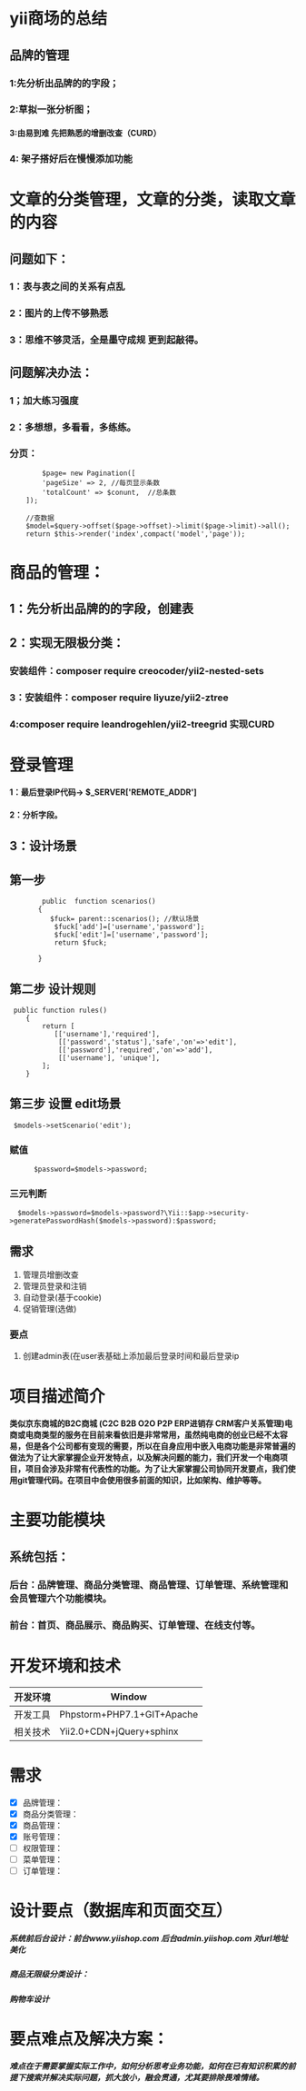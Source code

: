 # yii商场的总结
## 品牌的管理
### 1:先分析出品牌的的字段；
### 2:草拟一张分析图；
#### 3:由易到难 先把熟悉的增删改查（CURD）
### 4: 架子搭好后在慢慢添加功能
# 文章的分类管理，文章的分类，读取文章的内容
## 问题如下：
### 1：表与表之间的关系有点乱
### 2：图片的上传不够熟悉
### 3：思维不够灵活，全是墨守成规 更到起敲得。
## 问题解决办法：
### 1；加大练习强度
### 2：多想想，多看看，多练练。
### 分页：
            $page= new Pagination([
            'pageSize' => 2, //每页显示条数
            'totalCount' => $conunt,  //总条数
        ]);
        
        //查数据
        $model=$query->offset($page->offset)->limit($page->limit)->all();
        return $this->render('index',compact('model','page'));
#         商品的管理：
## 1：先分析出品牌的的字段，创建表
## 2：实现无限极分类：
### 安装组件：composer require creocoder/yii2-nested-sets
### 3：安装组件：composer require liyuze/yii2-ztree 
### 4:composer require leandrogehlen/yii2-treegrid 实现CURD
# 登录管理
#### 1：最后登录IP代码-> $_SERVER['REMOTE_ADDR']
####  2：分析字段。
## 3：设计场景
## 第一步
            public  function scenarios()
           {
              $fuck= parent::scenarios(); //默认场景
               $fuck['add']=['username','password'];
               $fuck['edit']=['username','password'];
               return $fuck;
        
           }
## 第二步 设计规则
     public function rules()
        {
            return [
               [['username'],'required'],
                [['password','status'],'safe','on'=>'edit'],
                [['password'],'required','on'=>'add'],
                [['username'], 'unique'],
            ];
        }
##     第三步 设置 edit场景
     $models->setScenario('edit');
     
###      赋值
          $password=$models->password;
###      三元判断
      $models->password=$models->password?\Yii::$app->security->generatePasswordHash($models->password):$password;

## 需求
1.	管理员增删改查
2.	管理员登录和注销
3.	自动登录(基于cookie)
4.	促销管理(选做)
###  要点
1.	创建admin表(在user表基础上添加最后登录时间和最后登录ip


# 	项目描述简介
#### 类似京东商城的B2C商城 (C2C B2B O2O P2P ERP进销存 CRM客户关系管理)电商或电商类型的服务在目前来看依旧是非常常用，虽然纯电商的创业已经不太容易，但是各个公司都有变现的需要，所以在自身应用中嵌入电商功能是非常普遍的做法为了让大家掌握企业开发特点，以及解决问题的能力，我们开发一个电商项目，项目会涉及非常有代表性的功能。为了让大家掌握公司协同开发要点，我们使用git管理代码。在项目中会使用很多前面的知识，比如架构、维护等等。

# 	主要功能模块
## 系统包括：
### 后台：品牌管理、商品分类管理、商品管理、订单管理、系统管理和会员管理六个功能模块。
### 前台：首页、商品展示、商品购买、订单管理、在线支付等。
# 	开发环境和技术

开发环境  | Window 
---|---
开发工具 | Phpstorm+PHP7.1+GIT+Apache
相关技术 | Yii2.0+CDN+jQuery+sphinx
# 	需求
- [x]   品牌管理：
- [x]   商品分类管理：
- [x]   商品管理：
- [x]   账号管理：
- [ ]   权限管理：
- [ ]   菜单管理：
- [ ]   订单管理：

# 	设计要点（数据库和页面交互）
##### 系统前后台设计：前台www.yiishop.com 后台admin.yiishop.com 对url地址美化
##### 商品无限级分类设计：
##### 购物车设计
# 	要点难点及解决方案：
##### 难点在于需要掌握实际工作中，如何分析思考业务功能，如何在已有知识积累的前提下搜索并解决实际问题，抓大放小，融会贯通，尤其要排除畏难情绪。




